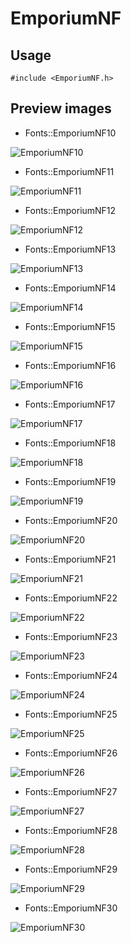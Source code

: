 EmporiumNF
==========

Usage
------

    #include <EmporiumNF.h>

Preview images
--------------
* Fonts::EmporiumNF10 

![EmporiumNF10](https://raw.githubusercontent.com/DisplayCore/EmporiumNF/master/Preview/EmporiumNF10.png)

* Fonts::EmporiumNF11 

![EmporiumNF11](https://raw.githubusercontent.com/DisplayCore/EmporiumNF/master/Preview/EmporiumNF11.png)

* Fonts::EmporiumNF12 

![EmporiumNF12](https://raw.githubusercontent.com/DisplayCore/EmporiumNF/master/Preview/EmporiumNF12.png)

* Fonts::EmporiumNF13 

![EmporiumNF13](https://raw.githubusercontent.com/DisplayCore/EmporiumNF/master/Preview/EmporiumNF13.png)

* Fonts::EmporiumNF14 

![EmporiumNF14](https://raw.githubusercontent.com/DisplayCore/EmporiumNF/master/Preview/EmporiumNF14.png)

* Fonts::EmporiumNF15 

![EmporiumNF15](https://raw.githubusercontent.com/DisplayCore/EmporiumNF/master/Preview/EmporiumNF15.png)

* Fonts::EmporiumNF16 

![EmporiumNF16](https://raw.githubusercontent.com/DisplayCore/EmporiumNF/master/Preview/EmporiumNF16.png)

* Fonts::EmporiumNF17 

![EmporiumNF17](https://raw.githubusercontent.com/DisplayCore/EmporiumNF/master/Preview/EmporiumNF17.png)

* Fonts::EmporiumNF18 

![EmporiumNF18](https://raw.githubusercontent.com/DisplayCore/EmporiumNF/master/Preview/EmporiumNF18.png)

* Fonts::EmporiumNF19 

![EmporiumNF19](https://raw.githubusercontent.com/DisplayCore/EmporiumNF/master/Preview/EmporiumNF19.png)

* Fonts::EmporiumNF20 

![EmporiumNF20](https://raw.githubusercontent.com/DisplayCore/EmporiumNF/master/Preview/EmporiumNF20.png)

* Fonts::EmporiumNF21 

![EmporiumNF21](https://raw.githubusercontent.com/DisplayCore/EmporiumNF/master/Preview/EmporiumNF21.png)

* Fonts::EmporiumNF22 

![EmporiumNF22](https://raw.githubusercontent.com/DisplayCore/EmporiumNF/master/Preview/EmporiumNF22.png)

* Fonts::EmporiumNF23 

![EmporiumNF23](https://raw.githubusercontent.com/DisplayCore/EmporiumNF/master/Preview/EmporiumNF23.png)

* Fonts::EmporiumNF24 

![EmporiumNF24](https://raw.githubusercontent.com/DisplayCore/EmporiumNF/master/Preview/EmporiumNF24.png)

* Fonts::EmporiumNF25 

![EmporiumNF25](https://raw.githubusercontent.com/DisplayCore/EmporiumNF/master/Preview/EmporiumNF25.png)

* Fonts::EmporiumNF26 

![EmporiumNF26](https://raw.githubusercontent.com/DisplayCore/EmporiumNF/master/Preview/EmporiumNF26.png)

* Fonts::EmporiumNF27 

![EmporiumNF27](https://raw.githubusercontent.com/DisplayCore/EmporiumNF/master/Preview/EmporiumNF27.png)

* Fonts::EmporiumNF28 

![EmporiumNF28](https://raw.githubusercontent.com/DisplayCore/EmporiumNF/master/Preview/EmporiumNF28.png)

* Fonts::EmporiumNF29 

![EmporiumNF29](https://raw.githubusercontent.com/DisplayCore/EmporiumNF/master/Preview/EmporiumNF29.png)

* Fonts::EmporiumNF30 

![EmporiumNF30](https://raw.githubusercontent.com/DisplayCore/EmporiumNF/master/Preview/EmporiumNF30.png)

